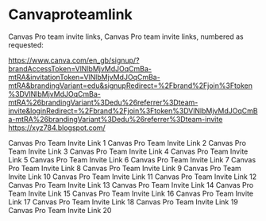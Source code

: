 # Canvaproteamlink
Canvas Pro team invite links,
Canvas Pro team invite links, numbered as requested:

https://www.canva.com/en_gb/signup/?brandAccessToken=VlNlbMjvMdJOqCmBa-mtRA&invitationToken=VlNlbMjvMdJOqCmBa-mtRA&brandingVariant=edu&signupRedirect=%2Fbrand%2Fjoin%3Ftoken%3DVlNlbMjvMdJOqCmBa-mtRA%26brandingVariant%3Dedu%26referrer%3Dteam-invite&loginRedirect=%2Fbrand%2Fjoin%3Ftoken%3DVlNlbMjvMdJOqCmBa-mtRA%26brandingVariant%3Dedu%26referrer%3Dteam-invite
https://xyz784.blogspot.com/


Canvas Pro Team Invite Link 1
Canvas Pro Team Invite Link 2
Canvas Pro Team Invite Link 3
Canvas Pro Team Invite Link 4
Canvas Pro Team Invite Link 5
Canvas Pro Team Invite Link 6
Canvas Pro Team Invite Link 7
Canvas Pro Team Invite Link 8
Canvas Pro Team Invite Link 9
Canvas Pro Team Invite Link 10
Canvas Pro Team Invite Link 11
Canvas Pro Team Invite Link 12
Canvas Pro Team Invite Link 13
Canvas Pro Team Invite Link 14
Canvas Pro Team Invite Link 15
Canvas Pro Team Invite Link 16
Canvas Pro Team Invite Link 17
Canvas Pro Team Invite Link 18
Canvas Pro Team Invite Link 19
Canvas Pro Team Invite Link 20

